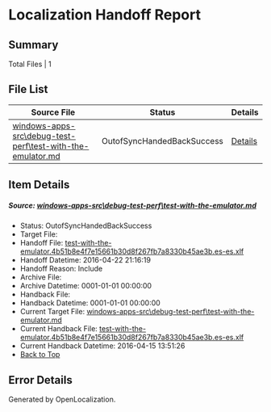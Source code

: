 # <a name='report-top'></a> Localization Handoff Report

## Summary
 Total Files | 1

## File List
 Source File | Status | Details 
 ----------- | ------ | ------- 
 [windows-apps-src\debug-test-perf\test-with-the-emulator.md](https://github.com/Microsoft/windows-apps/blob/0b8a789daa178ac8a89c664d58e8ff259fc1615e/windows-apps-src/debug-test-perf/test-with-the-emulator.md) | OutofSyncHandedBackSuccess | [Details](#98986ad367898c62de18cf5d3ad8dfbbc11d3dd41952)

## Item Details
##### <a name='98986ad367898c62de18cf5d3ad8dfbbc11d3dd41952'></a> Source: [windows-apps-src\debug-test-perf\test-with-the-emulator.md](https://github.com/Microsoft/windows-apps/blob/0b8a789daa178ac8a89c664d58e8ff259fc1615e/windows-apps-src/debug-test-perf/test-with-the-emulator.md)
* Status: OutofSyncHandedBackSuccess
* Target File: 
* Handoff File: [test-with-the-emulator.4b51b8e4f7e15661b30d8f267fb7a8330b45ae3b.es-es.xlf](https://github.com/Microsoft/WDG.handoff/blob/713d3f0cf6ee36ce05d3ec881f98fc4fe3151cde/ol-handoff/Microsoft/windows-apps.es-es/master/test-with-the-emulator.4b51b8e4f7e15661b30d8f267fb7a8330b45ae3b.es-es.xlf)
* Handoff Datetime: 2016-04-22 21:16:19
* Handoff Reason: Include
* Archive File: 
* Archive Datetime: 0001-01-01 00:00:00
* Handback File: 
* Handback Datetime: 0001-01-01 00:00:00
* Current Target File: [windows-apps-src\debug-test-perf\test-with-the-emulator.md](https://github.com/Microsoft/windows-apps.es-es/blob/2fc4e3dd77794ecd0126027e25d1bd8f0b53f10f/windows-apps-src/debug-test-perf/test-with-the-emulator.md)
* Current Handback File: [test-with-the-emulator.4b51b8e4f7e15661b30d8f267fb7a8330b45ae3b.es-es.xlf](https://github.com/Microsoft/WDG.handback/blob/85886dfea9b9dfc1a03c6b2f970443bc94a0f2b1/ol-handback/Microsoft/windows-apps.es-es/master/test-with-the-emulator.4b51b8e4f7e15661b30d8f267fb7a8330b45ae3b.es-es.xlf)
* Current Handback Datetime: 2016-04-15 13:51:26
* [Back to Top](#report-top)


## Error Details

Generated by OpenLocalization.
